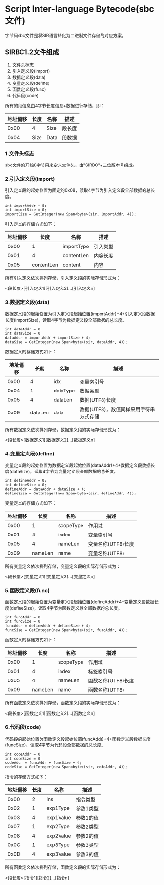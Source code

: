 # Script Inter-language Bytecode(sbc文件)

字节码sbc文件是将SIR语言转化为二进制文件存储的对应方案。

## SIRBC1.2文件组成

1. 文件头标志
2. 引入定义段(import)
3. 数据定义段(data)
4. 变量定义段(define)
5. 函数定义段(func)
6. 代码段(code)

所有的段信息由4字节长度信息+数据进行存储，即：

| 地址偏移 | 长度 | 名称 | 描述 |
| ---- | ----- | ---- | ---- |
| 0x00 | 4 | Size | 段长度 |
| 0x04 | Size | Data | 段数据 |


### 1.文件头标志

sbc文件的开始8字节用来定义文件头，由"SIRBC"+三位版本号组成。

### 2.引入定义段(import)

引入定义段的起始位置为固定的0x08，读取4字节为引入定义段全部数据的总长度。

```
int importAddr = 8;
int importSize = 0;
importSize = GetInteger(new Span<byte>(sir, importAddr, 4));
```

引入定义的存储方式如下：

| 地址偏移 | 长度 | 名称 | 描述 |
| ---- | ----- | ---- | ---- |
| 0x00 | 1 | importType | 引入类型 |
| 0x01 | 4 | contentLen | 内容长度 |
| 0x05 | contentLen | content | 内容 |

所有引入定义依次排列存储，引入定义段的实际存储形式为：

\<段长度\>\[引入定义1\]\[引入定义2\]...\[引入定义n\]

### 3.数据定义段(data)

数据定义段的起始位置为引入定义段起始位置(importAddr)+4+引入定义段数据长度(importSize)，读取4字节为数据定义段全部数据的总长度。

```
int dataAddr = 0;
int dataSize = 0;
dataAddr = importAddr + importSize + 4;
dataSize = GetInteger(new Span<byte>(sir, dataAddr, 4));
```

数据定义的存储方式如下：

| 地址偏移 | 长度 | 名称 | 描述 |
| ---- | ----- | ---- | ---- |
| 0x00 | 4 | idx | 变量索引号 |
| 0x04 | 1 | dataType | 数据类型 |
| 0x05 | 4 | dataLen | 数据(UTF8)长度 |
| 0x09 | dataLen | data | 数据(UTF8)，数值同样采用字符串方式存储 |

所有数据定义依次排列存储，数据定义段的实际存储形式为：

\<段长度\>\[数据定义1\]\[数据定义2\]...\[数据定义n\]

### 4.变量定义段(define)

变量定义段的起始位置为数据定义段起始位置(dataAddr)+4+数据定义段数据长度(dataSize)，读取4字节为变量定义段全部数据的总长度。

```
int defineAddr = 0;
int defineSize = 0;
defineAddr = dataAddr + dataSize + 4;
defineSize = GetInteger(new Span<byte>(sir, defineAddr, 4));
```

变量定义的存储方式如下：

| 地址偏移 | 长度 | 名称 | 描述 |
| ---- | ----- | ---- | ---- |
| 0x00 | 1 | scopeType | 作用域 |
| 0x01 | 4 | index | 变量索引号 |
| 0x05 | 4 | nameLen | 变量名称(UTF8)长度 |
| 0x09 | nameLen | name | 变量名称(UTF8) |

所有变量定义依次排列存储，变量定义段的实际存储形式为：

\<段长度\>\[变量定义1\]\[变量定义2\]...\[变量定义n\]

### 5.函数定义段(func)

函数定义段的起始位置为变量定义段起始位置(defineAddr)+4+变量定义段数据长度(defineSize)，读取4字节为函数定义段全部数据的总长度。

```
int funcAddr = 0;
int funcSize = 0;
funcAddr = defineAddr + defineSize + 4;
funcSize = GetInteger(new Span<byte>(sir, funcAddr, 4));
```

函数定义的存储方式如下：

| 地址偏移 | 长度 | 名称 | 描述 |
| ---- | ----- | ---- | ---- |
| 0x00 | 1 | scopeType | 作用域 |
| 0x01 | 4 | index | 标签索引号 |
| 0x05 | 4 | nameLen | 函数名称(UTF8)长度 |
| 0x09 | nameLen | name | 函数名称(UTF8) |

所有函数定义依次排列存储，函数定义段的实际存储形式为：

\<段长度\>\[函数定义1\]\[函数定义2\]...\[函数定义n\]

### 6.代码段(code)

代码段的起始位置为函数定义段起始位置(funcAddr)+4+函数定义段数据长度(funcSize)，读取4字节为代码段全部数据的总长度。

```
int codeAddr = 0;
int codeSize = 0;
codeAddr = funcAddr + funcSize + 4;
codeSize = GetInteger(new Span<byte>(sir, codeAddr, 4));
```

指令的存储方式如下：

| 地址偏移 | 长度 | 名称 | 描述 |
| ---- | ----- | ---- | ---- |
| 0x00 | 2 | ins | 指令类型 |
| 0x02 | 1 | exp1Type | 参数1类型 |
| 0x03 | 4 | exp1Value | 参数1的值 |
| 0x07 | 1 | exp2Type | 参数2类型 |
| 0x08 | 4 | exp2Value | 参数2的值 |
| 0x0C | 1 | exp3Type | 参数3类型 |
| 0x0D | 4 | exp3Value | 参数3的值 |

所有函数定义依次排列存储，函数定义段的实际存储形式为：

\<段长度\>\[指令1\]\[指令2\]...\[指令n\]


